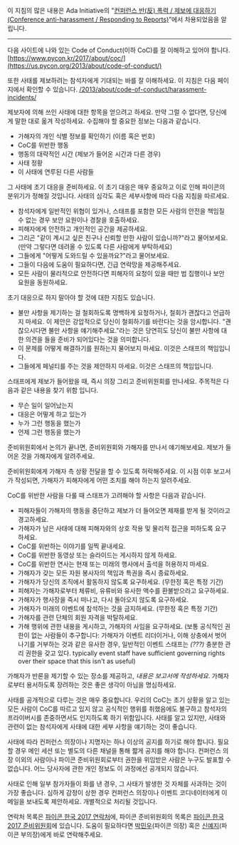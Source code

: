 이 지침의 많은 내용은 Ada Initiative의 "[컨퍼런스 반(反) 폭력 / 제보에 대응하기 (Conference anti-harassment / Responding to Reports)](http://geekfeminism.wikia.com/wiki/Conference_anti-harassment/Responding_to_reports)”에서 차용되었음을 알립니다.

-------------------------------------------------------------------------------------------------
다음 사이트에 나와 있는 Code of Conduct(이하 CoC)를 잘 이해하고 있어야 합니다. [https://www.pycon.kr/2017/about/coc/](https://us.pycon.org/2013/about/code-of-conduct/)

또한 사태를 제보하려는 참석자에게 기대되는 바를 잘 이해하세요. 이 지침은 다음 페이지에서 확인할 수 있습니다. [/2013/about/code-of-conduct/harassment-incidents/](/2013/about/code-of-conduct/harassment-incidents/)

제보자에 의해 쓰인 사태에 대한 항목을 얻으려고 하세요. 만약 그럴 수 없다면, 당신에게 말한 대로 옮겨 작성하세요. 수집해야 할 중요한 정보는 다음과 같습니다.

 - 가해자의 개인 식별 정보를 확인하기 (이름 혹은 번호)
 - CoC를 위반한 행동
 - 행동의 대략적인 시간 (제보가 들어온 시간과 다른 경우)
 - 사태 정황
 - 이 사태에 연루된 다른 사람들

그 사태에 초기 대응을 준비하세요. 이 초기 대응은 매우 중요하고 이로 인해 파이콘의 분위기가 정해질 것입니다.
사태의 심각도 혹은 세부사항에 따라 다음 지침을 따르세요.

 - 참석자에게 일반적인 위협이 있거나, 스태프를 포함한 모든 사람의 안전을 책임질 수 없는 경우 보안 요원이나 경찰을 호출하세요.
 - 피해자에게 안전하고 개인적인 공간을 제공하세요.
 - 그리곤 "같이 계시고 싶은 친구나 신뢰할 만한 사람이 있습니까?"라고 물어보세요. (만약 그렇다면 데려올 수 있도록 다른 사람에게 부탁하세요)
 - 그들에게 "어떻게 도와드릴 수 있을까요?"라고 물어보세요.
 - 그들이 다음에 도움이 필요하다면, 긴급 연락망을 제공해주세요.
 - 모든 사람이 물리적으로 안전하다면 피해자의 요청이 있을 때만 법 집행이나 보안 요원을 동원하세요.

초기 대응으로 하지 말아야 할 것에 대한 지침도 있습니다. 

 - 불만 사항을 제기하는 걸 철회하도록 명백하게 요청하거나, 철회가 괜찮다고 언급하지 마세요. 이 제안은 강압적으로 당신이 철회하기를 바란다는 것을 암시합니다. "괜찮으시다면 불만 사항을 얘기해주세요."라는 것은 당연히도 당신이 불만 사항에 대한 의견을 들을 준비가 되어있다는 것을 의미합니다.
 - 이 문제를 어떻게 해결하기를 원하는지 물어보지 마세요. 이것은 스태프의 책임입니다.
 - 그들에게 페널티를 주는 것을 제안하지 마세요. 이것은 스태프의 책임입니다.

스태프에게 제보가 들어왔을 때, 즉시 의장 그리고 준비위원회를 만나세요. 주목적은 다음과 같은 내용을 찾기 위함 입니다.

 - 무슨 일이 일어났는지
 - 대응은 어떻게 하고 있는가
 - 누가 그런 행동을 했는가
 - 언제 그런 행동을 했는가

준비위원회에서 논의가 끝나면, 준비위원회와 가해자를 만나서 얘기해보세요. 제보가 들어온 것을 가해자에게 알려주세요.

준비위원회에게 가해자 측 상황 전달을 할 수 있도록 허락해주세요. 이 시점 이후 보고서가 작성되면, 가해자가 피해자에게 어떤 조치를 해야 하는지 알려주세요.

CoC를 위반한 사람을 다룰 때 스태프가 고려해야 할 사항은 다음과 같습니다.

- 피해자들이 가해자의 행동을 중단하고 제보가 더 들어오면 제재를 받게 될 것이라고 경고하세요.
- 가해자가 남은 사태에 대해 피해자와의 상호 작용 및 물리적 접근을 피하도록 요구하세요.
- CoC를 위반하는 이야기를 일찍 끝내세요.
- CoC를 위반한 동영상 또는 슬라이드는 게시하지 않게 하세요.
- CoC를 위반한 연사는 현재 또는 미래의 행사에서 출석을 허용하지 마세요.
- 가해자가 갖는 모든 자원 봉사자의 책임과 특권을 즉시 종료하세요.
- 가해자가 당신의 조직에서 활동하지 않도록 요구하세요. (무한정 혹은 특정 기간)
- 피해자는 가해자로부터 체류비, 유류비와 유사한 액수를 환불받으라고 요구하세요.
- 가해자가 행사장을 즉시 떠나고, 다시 돌아오지 않도록 요구하세요.
- 가해자가 미래의 이벤트에 참석하는 것을 금지하세요. (무한정 혹은 특정 기간)
- 가해자를 관련 단체의 회원 자격을 박탈하세요.
- 가해 행위에 관한 내용을 게시하고, 가해자의 사임을 요구하세요. (보통 공식적인 권한이 없는 사람들이 추구합니다: 가해자가 이벤트 리더이거나, 이해 상충에서 벗어나기를 거부하는 것과 같은 유사한 경우, 일반적인 이벤트 스태프는 *(???)* 충분한 관리 권한을 갖고 있다. typically event staff have sufficient governing rights over their space that this isn't as useful)

가해자가 반론을 제기할 수 있는 장소를 제공하고, *내용은 보고서에 작성하세요*. 가해자로부터 용서하도록 장려하는 것은 좋은 생각이 아님을 명심하세요.

사태를 공개적으로 다루는 것은 매우 중요합니다. 우리의 CoC는 초기 상황을 알고 있는 모든 사람이 CoC를 따르고 있지 않고 공식적인 행위를 취했음에도 불구하고 참석자의 프라이버시를 존중하면서도 인지하도록 하기 위함입니다. 사태를 알고 있지만, 사태와 관련이 없는 참석자에게 사태에 대한 세부 사항을 얘기하는 것이 좋습니다.

사태에 따라 컨퍼런스 의장이나 지명자는 하나 이상의 공지를 하기로 해야 합니다. 필요할 경우 메인 세션 또는 별도의 다른 채널을 통해 짧게 공지를 해야 합니다. 컨퍼런스 의장 이외의 사람이나 파이콘 준비위원회로부터 권한을 위임받은 사람은 누구도 발표할 수 없습니다. 어느 당사자에 관한 개인 정보도 이 과정에선 공개되지 않습니다.

사태로 인해 일부 참가자들이 화를 낸 경우, 그 사태가 발생한 것 자체를 사과하는 것이 가장 좋습니다. 심하게 감정이 상한 경우 컨퍼런스 의장이나 이벤트 코디네이터에게 이메일을 보내도록 제안하세요. 개별적으로 처리될 것입니다.

연락처 목록은 [파이콘 한국 2017 연락처](https://www.pycon.kr/2017/about/contact/)에, 파이콘 준비위원회의 목록은 [파이콘 한국 2017 준비위원회](https://www.pycon.kr/2017/about/staff/)에 있습니다. 도움이 필요하다면 [박민우](mailto:tebica@pycon.kr)(파이콘 의장) 혹은 [신예지](mailto:bloodevil)(파이콘 부의장)에게 바로 연락해주세요.